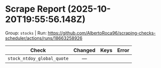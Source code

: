 # Scrape Report (2025-10-20T19:55:56.148Z)

Group: `stocks`  |  Run: https://github.com/AlbertoRoca96/scraping-checks-scheduler/actions/runs/18663258926

| Check | Changed | Keys | Error |
|---|:---:|:--|:--|
| `stock_ntdoy_global_quote` | — |  |  |
